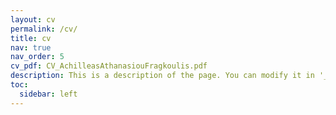 ```yaml
---
layout: cv
permalink: /cv/
title: cv
nav: true
nav_order: 5
cv_pdf: CV_AchilleasAthanasiouFragkoulis.pdf
description: This is a description of the page. You can modify it in '_pages/cv.md'. You can also change or remove the top pdf download button.
toc:
  sidebar: left
---
```

